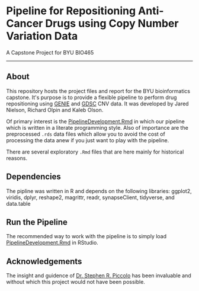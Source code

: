 # Pipeline for Repositioning Anti-Cancer Drugs using Copy Number Variation Data
A Capstone Project for BYU BIO465

---

## About
This repository hosts the project files and report for the BYU bioinformatics capstone. 
It's purpose is to provide a flexible pipeline to perform drug repositioning using [GENIE](http://www.aacr.org/Newsroom/Pages/News-Release-Detail.aspx?ItemID=994#.WJ0EP61lBVQ) and [GDSC](http://www.cancerrxgene.org/) CNV data.
It was developed by Jared Nielson, Richard Olpin and Kaleb Olson.

Of primary interest is the [PipelineDevelopment.Rmd](PipelineDevelopment.Rmd) in which our pipeline which is written in a literate programming style.
Also of importance are the preprocessed `.rds` data files which allow you to avoid the cost of processing the data anew if you just want to play with the pipeline.

There are several exploratory `.Rmd` files that are here mainly for historical reasons.

## Dependencies
The pipline was written in R and depends on the following libraries:
ggplot2, viridis, dplyr, reshape2, magrittr, readr, synapseClient, tidyverse, and data.table

## Run the Pipeline
The recommended way to work with the pipeline is to simply load [PipelineDevelopment.Rmd](PipelineDevelopment.Rmd) in RStudio. 

## Acknowledgements
The insight and guidence of [Dr. Stephen R. Piccolo](http://piccolo.byu.edu/) has been invaluable and without which this project would not have been possible.
